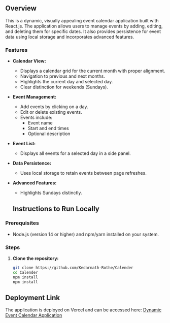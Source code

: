 ## Overview
This is a dynamic, visually appealing event calendar application built with React.js. The application allows users to manage events by adding, editing, and deleting them for specific dates. It also provides persistence for event data using local storage and incorporates advanced features.

### Features
- **Calendar View:**
  - Displays a calendar grid for the current month with proper alignment.
  - Navigation to previous and next months.
  - Highlights the current day and selected day.
  - Clear distinction for weekends (Sundays).

- **Event Management:**
  - Add events by clicking on a day.
  - Edit or delete existing events.
  - Events include:
    - Event name
    - Start and end times
    - Optional description

- **Event List:**
  - Displays all events for a selected day in a side panel.

- **Data Persistence:**
  - Uses local storage to retain events between page refreshes.

- **Advanced Features:**
  - Highlights Sundays distinctly.

  ## Instructions to Run Locally

### Prerequisites
- Node.js (version 14 or higher) and npm/yarn installed on your system.

### Steps
1. **Clone the repository:**
   ```bash
   git clone https://github.com/Kedarnath-Rothe/Calender
   cd Calender
   npm install
   npm install

## Deployment Link
The application is deployed on Vercel and can be accessed here:
[Dynamic Event Calendar Application](https://digital-calender.vercel.app/)